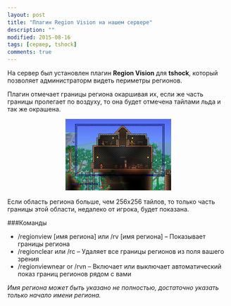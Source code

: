 ```yaml
---
layout: post
title: "Плагин Region Vision на нашем сервере"
description: ""
modified: 2015-08-16
tags: [сервер, tshock]
comments: true
---
```


На сервер был установлен плагин **Region Vision** для **tshock**, который позволяет администраторм видеть периметры регионов.

Плагин отмечает границы региона окаршивая их, если же часть границы пролегает по воздуху, то она будет отмечена тайлами льда и так же окрашена.

<div align="center"><figure>
	<a href="/images/posts/terraria-tshock-region-vision/RegionVision.png"><img src="/images/posts/terraria-tshock-region-vision/RegionVision_m.png" alt=""></a>
</figure></div>

Если область региона больше, чем 256x256 тайлов, то только часть границы этой области, недалеко от игрока, будет показана.
<!-- more -->

###Команды
* /regionview [имя региона] или /rv [имя региона] – Показывает границы региона
* /regionclear или /rc – Удаляет все границы регионов из поля вашего зрения
* /regionviewnear or /rvn – Включает или выключает автоматический показ границ регионов рядом с вами

*Имя региона может быть указано не полностью, достаточно указать только начало имени региона.*

